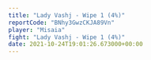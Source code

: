 ```yaml
---
title: "Lady Vashj - Wipe 1 (4%)"
reportCode: "BNhy3GwzCKJA89Vn"
player: "Misaia"
fight: "Lady Vashj - Wipe 1 (4%)"
date: 2021-10-24T19:01:26.673000+00:00
---
```

